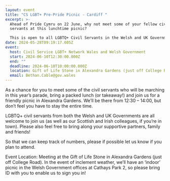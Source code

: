 ```yaml
---
layout: event
title: "CS LGBT+ Pre-Pride Picnic - Cardiff "
excerpt: >-
  Ahead of Pride Cymru on 22 June, why not meet some of your fellow civil
  servants at this lunchtime picnic? 

  This is open to all LGBTQ+ Civil Servants in the Welsh and UK Governments and Wider Public Sector, along with their supportive family and friends
date: 2024-05-28T09:19:17.605Z
event:
  host: Civil Service LGBT+ Network Wales and Welsh Government
  start: 2024-06-10T12:30:00.000Z
  end: ""
  deadline: 2024-06-10T10:00:00.000Z
  location: Gift of Life Stone in Alexandra Gardens (just off College Road)
  email: Bethan.Cable@gov.wales
---
```

As a chance for you to meet some of the civil servants who will be marching in this year’s parade, bring a packed lunch (or takeaway!) and join us for a friendly picnic in Alexandra Gardens. We’ll be there from 12:30 – 14:00, but don’t feel you have to stay the entire time.

LGBTQ+ civil servants from both the Welsh and UK Governments are all welcome to join us (as well as our Scottish and Irish colleagues, if you’re in town). Please also feel free to bring along your supportive partners, family and friends!

So that we can keep track of numbers, please if possible let us know if you plan to attend.

Event Location: Meeting at the Gift of Life Stone in Alexandra Gardens (just off College Road). In the event of inclement weather, we’ll have an ‘indoor’ picnic in the Welsh Government offices at Cathays Park 2, so please bring ID with you to enable us to sign you in!